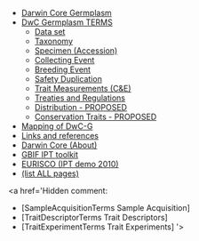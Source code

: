   * [Darwin Core Germplasm](DarwinCoreGermplasm.md)
  * [DwC Germplasm TERMS](DarwinCoreGermplasmTerms.md)
    * [Data set](DatasetTerms.md)
    * [Taxonomy](TaxonTerms.md)
    * [Specimen (Accession)](SpecimenTerms.md)
    * [Collecting Event](CollectingEventTerms.md)
    * [Breeding Event](BreedingEventTerms.md)
    * [Safety Duplication](SafetyDuplicationTerms.md)
    * [Trait Measurements (C&E)](TraitMeasurementTerms.md)
    * [Treaties and Regulations](TreatiesAndRegulationsTerms.md)
    * [Distribution - PROPOSED](DistributionTerms.md)
    * [Conservation Traits - PROPOSED](ConservationTraitsTerms.md)
  * [Mapping of DwC-G](DarwinCoreGermplasmMapping.md)
  * [Links and references](DarwinCoreGermplasmReferences.md)
  * [Darwin Core (About)](DarwinCore.md)
  * [GBIF IPT toolkit](IPT.md)
  * [EURISCO (IPT demo 2010)](EURISCO.md)
  * [(list ALL pages)](http://code.google.com/p/darwincore-germplasm/w/list)

<a href='Hidden comment: 
* [SampleAcquisitionTerms Sample Acquisition]
* [TraitDescriptorTerms Trait Descriptors]
* [TraitExperimentTerms Trait Experiments]
'></a>